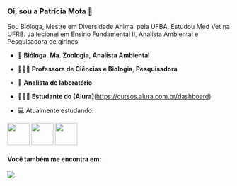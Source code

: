 ### Oi, sou a Patrícia Mota 👋
Sou Bióloga, Mestre em Diversidade Animal pela UFBA. Estudou Med Vet na UFRB. Já lecionei em Ensino Fundamental II, Analista Ambiental e Pesquisadora de girinos

- 🐸 **Bióloga**,  **Ma. Zoologia**,  **Analista Ambiental**  
- 👩🏽‍🏫 **Professora de Ciências e Biologia**,  **Pesquisadora**  
- 🔬 **Analista de laboratório** 
- 👩🏽‍💻 **Estudante do [Alura]**(https://cursos.alura.com.br/dashboard)
  
- 💻 Atualmente estudando:
<div style=display: inline">
  <img width='50' height='50' src="https://cdn.jsdelivr.net/gh/devicons/devicon@latest/icons/canva/canva-original.svg" />
  <img width='50' height='50' src="https://cdn.jsdelivr.net/gh/devicons/devicon@latest/icons/r/r-original.svg" />
  <img width='50' height='50' src="https://cdn.jsdelivr.net/gh/devicons/devicon@latest/icons/javascript/javascript-original.svg" />
</div>
  
#### Você também me encontra em: 
<a href="https://www.linkedin.com/in/patricia-s-mota/">
  <img src="https://img.shields.io/badge/linkedin-%230077B5.svg?style=for-the-badge&logo=linkedin&logoColor=white" />
</a>
